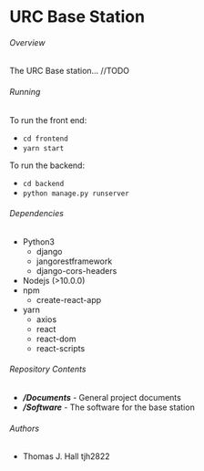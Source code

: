 # URC Base Station

###### Overview
The URC Base station... //TODO 

###### Running
To run the front end:

* `cd frontend`
* `yarn start`

To run the backend:

* `cd backend`
* `python manage.py runserver`

###### Dependencies
* Python3
  * django
  * jangorestframework 
  * django-cors-headers
* Nodejs (>10.0.0)
* npm
  * create-react-app
* yarn 
  * axios 
  * react
  * react-dom
  * react-scripts

###### Repository Contents
* ***/Documents*** - General project documents
* ***/Software*** - The software for the base station

###### Authors
* Thomas J. Hall tjh2822
